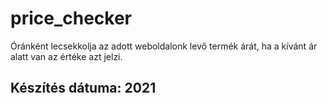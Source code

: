 # price_checker
Óránként lecsekkolja az adott weboldalonk levő termék árát, ha a kívánt ár alatt van az értéke azt jelzi.
## Készítés dátuma: 2021
